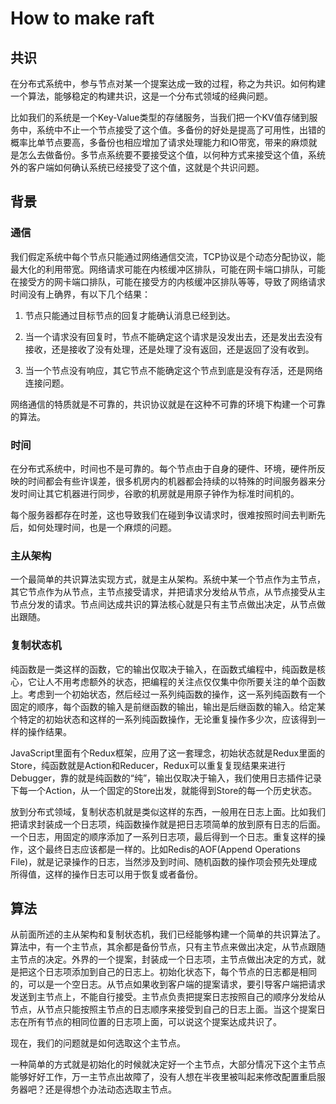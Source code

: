 
# How to make raft

## 共识

在分布式系统中，参与节点对某一个提案达成一致的过程，称之为共识。如何构建一个算法，能够稳定的构建共识，这是一个分布式领域的经典问题。

比如我们的系统是一个Key-Value类型的存储服务，当我们把一个KV值存储到服务中，系统中不止一个节点接受了这个值。多备份的好处是提高了可用性，出错的概率比单节点要高，多备份也相应增加了请求处理能力和IO带宽，带来的麻烦就是怎么去做备份。多节点系统要不要接受这个值，以何种方式来接受这个值，系统外的客户端如何确认系统已经接受了这个值，这就是个共识问题。

## 背景

### 通信

我们假定系统中每个节点只能通过网络通信交流，TCP协议是个动态分配协议，能最大化的利用带宽。网络请求可能在内核缓冲区排队，可能在网卡端口排队，可能在接受方的网卡端口排队，可能在接受方的内核缓冲区排队等等，导致了网络请求时间没有上确界，有以下几个结果：

1. 节点只能通过目标节点的回复才能确认消息已经到达。

2. 当一个请求没有回复时，节点不能确定这个请求是没发出去，还是发出去没有接收，还是接收了没有处理，还是处理了没有返回，还是返回了没有收到。

3. 当一个节点没有响应，其它节点不能确定这个节点到底是没有存活，还是网络连接问题。

网络通信的特质就是不可靠的，共识协议就是在这种不可靠的环境下构建一个可靠的算法。

### 时间

在分布式系统中，时间也不是可靠的。每个节点由于自身的硬件、环境，硬件所反映的时间都会有些许误差，很多机房内的机器都会持续的以特殊的时间服务器来分发时间让其它机器进行同步，谷歌的机房就是用原子钟作为标准时间机的。

每个服务器都存在时差，这也导致我们在碰到争议请求时，很难按照时间去判断先后，如何处理时间，也是一个麻烦的问题。

### 主从架构

一个最简单的共识算法实现方式，就是主从架构。系统中某一个节点作为主节点，其它节点作为从节点，主节点接受请求，并把请求分发给从节点，从节点接受从主节点分发的请求。节点间达成共识的算法核心就是只有主节点做出决定，从节点做出跟随。

### 复制状态机

纯函数是一类这样的函数，它的输出仅取决于输入，在函数式编程中，纯函数是核心，它让人不用考虑额外的状态，把编程的关注点仅仅集中你所要关注的单个函数上。考虑到一个初始状态，然后经过一系列纯函数的操作，这一系列纯函数有一个固定的顺序，每个函数的输入是前继函数的输出，输出是后继函数的输入。给定某个特定的初始状态和这样的一系列纯函数操作，无论重复操作多少次，应该得到一样的操作结果。

JavaScript里面有个Redux框架，应用了这一套理念，初始状态就是Redux里面的Store，纯函数就是Action和Reducer，Redux可以重复复现结果来进行Debugger，靠的就是纯函数的“纯”，输出仅取决于输入，我们使用日志插件记录下每一个Action，从一个固定的Store出发，就能得到Store的每一个历史状态。

放到分布式领域，复制状态机就是类似这样的东西，一般用在日志上面。比如我们把请求封装成一个日志项，纯函数操作就是把日志项简单的放到原有日志的后面。一个日志，用固定的顺序添加了一系列日志项，最后得到一个日志。重复这样的操作，这个最终日志应该都是一样的。比如Redis的AOF(Append Operations File)，就是记录操作的日志，当然涉及到时间、随机函数的操作项会预先处理成所得值，这样的操作日志可以用于恢复或者备份。

## 算法

从前面所述的主从架构和复制状态机，我们已经能够构建一个简单的共识算法了。算法中，有一个主节点，其余都是备份节点，只有主节点来做出决定，从节点跟随主节点的决定。外界的一个提案，封装成一个日志项，主节点做出决定的方式，就是把这个日志项添加到自己的日志上。初始化状态下，每个节点的日志都是相同的，可以是一个空日志。从节点如果收到客户端的提案请求，要引导客户端把请求发送到主节点上，不能自行接受。主节点负责把提案日志按照自己的顺序分发给从节点，从节点只能按照主节点的日志顺序来接受到自己的日志上面。当这个提案日志在所有节点的相同位置的日志项上面，可以说这个提案达成共识了。

现在，我们的问题就是如何选取这个主节点。

一种简单的方式就是初始化的时候就决定好一个主节点，大部分情况下这个主节点能够好好工作，万一主节点出故障了，没有人想在半夜里被叫起来修改配置重启服务器吧？还是得想个办法动态选取主节点。



